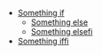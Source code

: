 -   [Something if](#something-if)
    -   [Something else](#something-else)
    -   [Something elsefi](#something-elsefi)
-   [Something iffi](#something-iffi)
